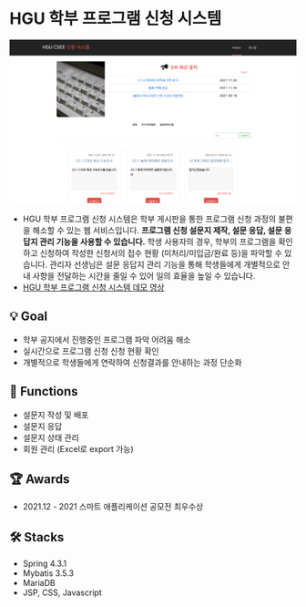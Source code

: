 # HGU 학부 프로그램 신청 시스템
![](./readmeImage/220217_homeImage.png)

- HGU 학부 프로그램 신청 시스템은 학부 게시판을 통한 프로그램 신청 과정의 불편을 해소할 수 있는 웹 서비스입니다. **프로그램 신청 설문지 제작, 설문 응답, 설문 응답지 관리 기능을 사용할 수 있습니다.** 학생 사용자의 경우, 학부의 프로그램을 확인하고 신청하여 작성한 신청서의 접수 현황 (미처리/미입금/완료 등)을 파악할 수 있습니다. 관리자 선생님은 설문 응답지 관리 기능을 통해 학생들에게 개별적으로 안내 사항을 전달하는 시간을 줄일 수 있어 일의 효율을 높일 수 있습니다.
- [HGU 학부 프로그램 신청 시스템 데모 영상](https://youtu.be/kl65UwHsPqk) 
## 💡 Goal
* 학부 공지에서 진행중인 프로그램 파악 어려움 해소<br>
* 실시간으로 프로그램 신청 신청 현황 확인<br>
* 개별적으로 학생들에게 연락하여 신청결과를 안내하는 과정 단순화<br>

## 📱 Functions
* 설문지 작성 및 배포
* 설문지 응답
* 설문지 상태 관리
* 회원 관리 (Excel로 export 가능)

## 🏆 Awards
- 2021.12 - 2021 스마트 애플리케이션 공모전 최우수상

## 🛠 Stacks
- Spring 4.3.1
- Mybatis 3.5.3
- MariaDB
- JSP, CSS, Javascript

